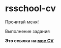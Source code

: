 # rsschool-cv
Прочитай меня!

Выполнение задания


**Это ссылка на [мое CV](https://Dalas89.github.io/rsschool-cv/)**

